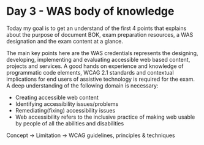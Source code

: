 # Day 3 - WAS body of knowledge
Today my goal is to get an understand of the first 4 points that explains about the purpose of document BOK, exam preparation resources, a WAS designation and the exam content at a glance.

The main key points here are the WAS credentials represents the designing, developing, implementing and evaluating accessible web based content, projects and services. A good hands on experience and knowledge of programmatic code elements, WCAG 2.1 standards and contextual implications for end users of assistive technology is required for the exam. A deep understanding of the following domain is necessary:
- Creating accessible web content
- Identifying accessibility issues/problems
- Remediating(fixing) accessibility issues
- Web accessibility refers to the inclusive practice of making web usable by people of all the abilities and disabilities

Concept -> Limitation -> WCAG guidelines, principles & techniques